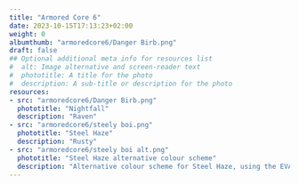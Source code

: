 ```yaml
---
title: "Armored Core 6"
date: 2023-10-15T17:13:23+02:00
weight: 0
albumthumb: "armoredcore6/Danger Birb.png"
draft: false
## Optional additional meta info for resources list
#  alt: Image alternative and screen-reader text
#  phototitle: A title for the photo
#  description: A sub-title or description for the photo
resources:
- src: "armoredcore6/Danger Birb.png"
  phototitle: "Nightfall"
  description: "Raven"
- src: "armoredcore6/steely boi.png"
  phototitle: "Steel Haze"
  description: "Rusty"
- src: "armoredcore6/steely boi alt.png"
  phototitle: "Steel Haze alternative colour scheme"
  description: "Alternative colour scheme for Steel Haze, using the EVA-01 colours."
---
```

